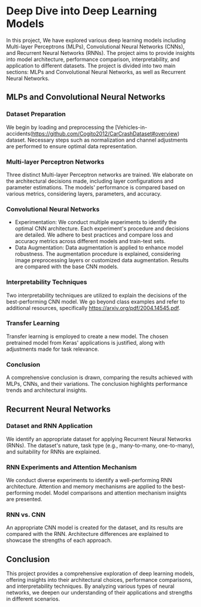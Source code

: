 # Deep Dive into Deep Learning Models

In this project, We have explored various deep learning models including Multi-layer Perceptrons (MLPs), Convolutional Neural Networks (CNNs), and Recurrent Neural Networks (RNNs). The project aims to provide insights into model architecture, performance comparison, interpretability, and application to different datasets.  The project is divided into two main sections: MLPs and Convolutional Neural Networks, as well as Recurrent Neural Networks.

## MLPs and Convolutional Neural Networks

### Dataset Preparation

We begin by loading and preprocessing the [Vehicles-in-accidents(https://github.com/Cogito2012/CarCrashDataset#overview) dataset. Necessary steps such as normalization and channel adjustments are performed to ensure optimal data representation.

### Multi-layer Perceptron Networks

Three distinct Multi-layer Perceptron networks are trained. We elaborate on the architectural decisions made, including layer configurations and parameter estimations. The models' performance is compared based on various metrics, considering layers, parameters, and accuracy.

### Convolutional Neural Networks

- Experimentation: We conduct multiple experiments to identify the optimal CNN architecture. Each experiment's procedure and decisions are detailed. We adhere to best practices and compare loss and accuracy metrics across different models and train-test sets.
- Data Augmentation: Data augmentation is applied to enhance model robustness. The augmentation procedure is explained, considering image preprocessing layers or customized data augmentation. Results are compared with the base CNN models.

### Interpretability Techniques

Two interpretability techniques are utilized to explain the decisions of the best-performing CNN model. We go beyond class examples and refer to additional resources, specifically https://arxiv.org/pdf/2004.14545.pdf.

### Transfer Learning

Transfer learning is employed to create a new model. The chosen pretrained model from Keras' applications is justified, along with adjustments made for task relevance.

### Conclusion

A comprehensive conclusion is drawn, comparing the results achieved with MLPs, CNNs, and their variations. The conclusion highlights performance trends and architectural insights.

## Recurrent Neural Networks

### Dataset and RNN Application

We identify an appropriate dataset for applying Recurrent Neural Networks (RNNs). The dataset's nature, task type (e.g., many-to-many, one-to-many), and suitability for RNNs are explained.

### RNN Experiments and Attention Mechanism

We conduct diverse experiments to identify a well-performing RNN architecture. Attention and memory mechanisms are applied to the best-performing model. Model comparisons and attention mechanism insights are presented.

### RNN vs. CNN

An appropriate CNN model is created for the dataset, and its results are compared with the RNN. Architecture differences are explained to showcase the strengths of each approach.

## Conclusion

This project provides a comprehensive exploration of deep learning models, offering insights into their architectural choices, performance comparisons, and interpretability techniques. By analyzing various types of neural networks, we deepen our understanding of their applications and strengths in different scenarios.

